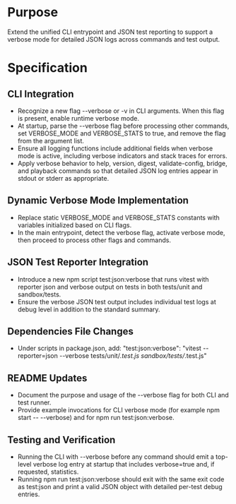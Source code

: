 # Purpose

Extend the unified CLI entrypoint and JSON test reporting to support a verbose mode for detailed JSON logs across commands and test output.

# Specification

## CLI Integration

- Recognize a new flag --verbose or -v in CLI arguments. When this flag is present, enable runtime verbose mode.
- At startup, parse the --verbose flag before processing other commands, set VERBOSE_MODE and VERBOSE_STATS to true, and remove the flag from the argument list.
- Ensure all logging functions include additional fields when verbose mode is active, including verbose indicators and stack traces for errors.
- Apply verbose behavior to help, version, digest, validate-config, bridge, and playback commands so that detailed JSON log entries appear in stdout or stderr as appropriate.

## Dynamic Verbose Mode Implementation

- Replace static VERBOSE_MODE and VERBOSE_STATS constants with variables initialized based on CLI flags.
- In the main entrypoint, detect the verbose flag, activate verbose mode, then proceed to process other flags and commands.

## JSON Test Reporter Integration

- Introduce a new npm script test:json:verbose that runs vitest with reporter json and verbose output on tests in both tests/unit and sandbox/tests.
- Ensure the verbose JSON test output includes individual test logs at debug level in addition to the standard summary.

## Dependencies File Changes

- Under scripts in package.json, add:
  "test:json:verbose": "vitest --reporter=json --verbose tests/unit/*.test.js sandbox/tests/*.test.js"

## README Updates

- Document the purpose and usage of the --verbose flag for both CLI and test runner.
- Provide example invocations for CLI verbose mode (for example npm start -- --verbose) and for npm run test:json:verbose.

## Testing and Verification

- Running the CLI with --verbose before any command should emit a top-level verbose log entry at startup that includes verbose=true and, if requested, statistics.
- Running npm run test:json:verbose should exit with the same exit code as test:json and print a valid JSON object with detailed per-test debug entries.
